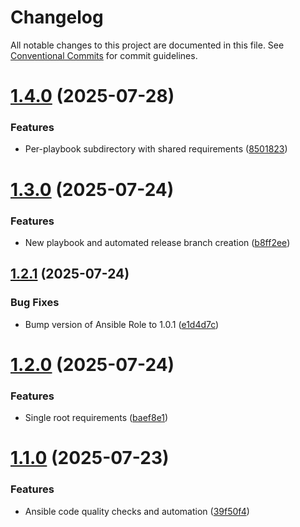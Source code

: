# Changelog

All notable changes to this project are documented in this file. See
[Conventional Commits](https://conventionalcommits.org) for commit guidelines.

# [1.4.0](https://github.com/slothkong/ansible-playbook-subscribe/compare/1.3.0...1.4.0) (2025-07-28)


### Features

* Per-playbook subdirectory with shared requirements ([8501823](https://github.com/slothkong/ansible-playbook-subscribe/commit/850182331942294a0d3add4d315916dc4b6ed1d1))

# [1.3.0](https://github.com/slothkong/ansible-playbook-subscribe/compare/1.2.1...1.3.0) (2025-07-24)


### Features

* New playbook and automated release branch creation ([b8ff2ee](https://github.com/slothkong/ansible-playbook-subscribe/commit/b8ff2ee02ab56928332d9ca7f31049bcd2aaef03))

## [1.2.1](https://github.com/slothkong/ansible-playbook-subscribe/compare/1.2.0...1.2.1) (2025-07-24)


### Bug Fixes

* Bump version of Ansible Role to 1.0.1 ([e1d4d7c](https://github.com/slothkong/ansible-playbook-subscribe/commit/e1d4d7c58ffabb2fc6a2e29444f1bcb0acf9b040))

# [1.2.0](https://github.com/slothkong/ansible-playbook-subscribe/compare/1.1.0...1.2.0) (2025-07-24)


### Features

* Single root requirements ([baef8e1](https://github.com/slothkong/ansible-playbook-subscribe/commit/baef8e114c9a66edccbd16e6378bfd865655f193))

# [1.1.0](https://github.com/slothkong/ansible-playbook-subscribe/compare/1.0.0...1.1.0) (2025-07-23)


### Features

* Ansible code quality checks and automation ([39f50f4](https://github.com/slothkong/ansible-playbook-subscribe/commit/39f50f49df3d289a127d10ed0f281b57414b5541))
